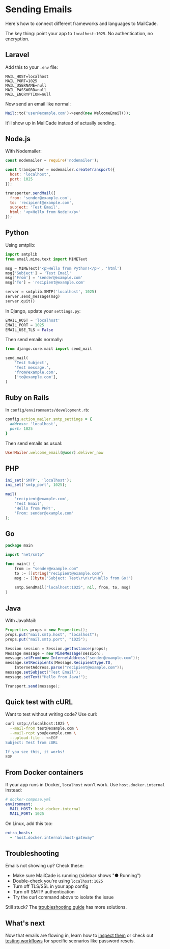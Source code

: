 # Sending Emails

Here's how to connect different frameworks and languages to MailCade.

The key thing: point your app to `localhost:1025`. No authentication, no encryption.

## Laravel

Add this to your `.env` file:

```env
MAIL_HOST=localhost
MAIL_PORT=1025
MAIL_USERNAME=null
MAIL_PASSWORD=null
MAIL_ENCRYPTION=null
```

Now send an email like normal:

```php
Mail::to('user@example.com')->send(new WelcomeEmail());
```

It'll show up in MailCade instead of actually sending.

## Node.js

With Nodemailer:

```javascript
const nodemailer = require('nodemailer');

const transporter = nodemailer.createTransport({
  host: 'localhost',
  port: 1025
});

transporter.sendMail({
  from: 'sender@example.com',
  to: 'recipient@example.com',
  subject: 'Test Email',
  html: '<p>Hello from Node!</p>'
});
```

## Python

Using smtplib:

```python
import smtplib
from email.mime.text import MIMEText

msg = MIMEText('<p>Hello from Python!</p>', 'html')
msg['Subject'] = 'Test Email'
msg['From'] = 'sender@example.com'
msg['To'] = 'recipient@example.com'

server = smtplib.SMTP('localhost', 1025)
server.send_message(msg)
server.quit()
```

In Django, update your `settings.py`:

```python
EMAIL_HOST = 'localhost'
EMAIL_PORT = 1025
EMAIL_USE_TLS = False
```

Then send emails normally:

```python
from django.core.mail import send_mail

send_mail(
    'Test Subject',
    'Test message.',
    'from@example.com',
    ['to@example.com'],
)
```

## Ruby on Rails

In `config/environments/development.rb`:

```ruby
config.action_mailer.smtp_settings = {
  address: 'localhost',
  port: 1025
}
```

Then send emails as usual:

```ruby
UserMailer.welcome_email(@user).deliver_now
```

## PHP

```php
ini_set('SMTP', 'localhost');
ini_set('smtp_port', 1025);

mail(
    'recipient@example.com',
    'Test Email',
    'Hello from PHP!',
    'From: sender@example.com'
);
```

## Go

```go
package main

import "net/smtp"

func main() {
    from := "sender@example.com"
    to := []string{"recipient@example.com"}
    msg := []byte("Subject: Test\r\n\r\nHello from Go!")
    
    smtp.SendMail("localhost:1025", nil, from, to, msg)
}
```

## Java

With JavaMail:

```java
Properties props = new Properties();
props.put("mail.smtp.host", "localhost");
props.put("mail.smtp.port", "1025");

Session session = Session.getInstance(props);
Message message = new MimeMessage(session);
message.setFrom(new InternetAddress("sender@example.com"));
message.setRecipients(Message.RecipientType.TO,
    InternetAddress.parse("recipient@example.com"));
message.setSubject("Test Email");
message.setText("Hello from Java!");

Transport.send(message);
```

## Quick test with cURL

Want to test without writing code? Use curl:

```bash
curl smtp://localhost:1025 \
  --mail-from test@example.com \
  --mail-rcpt you@example.com \
  --upload-file - <<EOF
Subject: Test from cURL

If you see this, it works!
EOF
```

## From Docker containers

If your app runs in Docker, `localhost` won't work. Use `host.docker.internal` instead:

```yaml
# docker-compose.yml
environment:
  MAIL_HOST: host.docker.internal
  MAIL_PORT: 1025
```

On Linux, add this too:

```yaml
extra_hosts:
  - "host.docker.internal:host-gateway"
```

## Troubleshooting

Emails not showing up? Check these:

- Make sure MailCade is running (sidebar shows "● Running")
- Double-check you're using `localhost:1025`
- Turn off TLS/SSL in your app config
- Turn off SMTP authentication
- Try the curl command above to isolate the issue

Still stuck? The [troubleshooting guide](../advanced/troubleshooting.md) has more solutions.

## What's next

Now that emails are flowing in, learn how to [inspect them](viewing-emails.md) or check out [testing workflows](testing-workflows.md) for specific scenarios like password resets.
